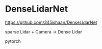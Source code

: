 
# DenseLidarNet

https://github.com/345ishaan/DenseLidarNet

sparse Lidar + Camera -> Dense Lidar

pytorch 

